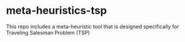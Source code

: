 # meta-heuristics-tsp
This repo includes a meta-heuristic tool that is designed specifically for Traveling Salesman Problem (TSP)
